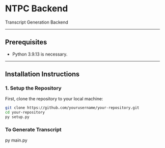 # NTPC Backend

Transcript Generation Backend

---

## Prerequisites

- Python 3.9.13 is necessary.

---

## Installation Instructions

### 1. Setup the Repository
First, clone the repository to your local machine:

```bash
git clone https://github.com/yourusername/your-repository.git
cd your-repository
py setup.py
```
### To Generate Transcript
py main.py
